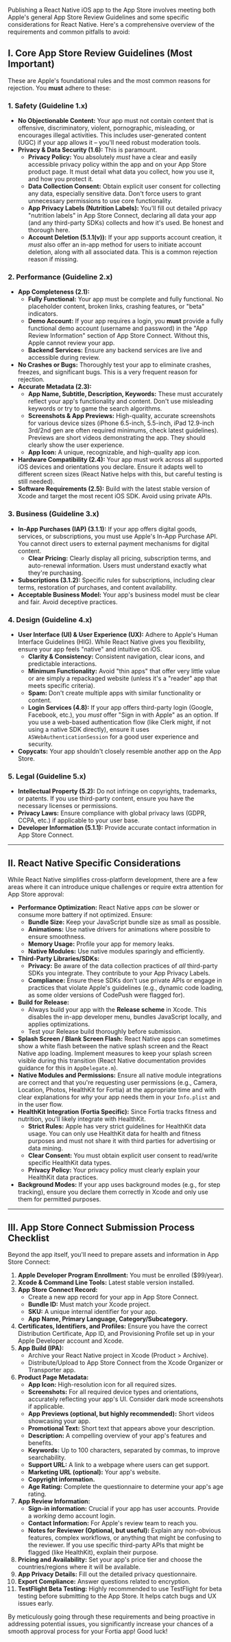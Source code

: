Publishing a React Native iOS app to the App Store involves meeting both Apple's general App Store Review Guidelines and some specific considerations for React Native. Here's a comprehensive overview of the requirements and common pitfalls to avoid:

## I. Core App Store Review Guidelines (Most Important)

These are Apple's foundational rules and the most common reasons for rejection. You **must** adhere to these:

### 1. Safety (Guideline 1.x)

- **No Objectionable Content:** Your app must not contain content that is offensive, discriminatory, violent, pornographic, misleading, or encourages illegal activities. This includes user-generated content (UGC) if your app allows it – you'll need robust moderation tools.
- **Privacy & Data Security (1.6):** This is paramount.
  - **Privacy Policy:** You absolutely _must_ have a clear and easily accessible privacy policy within the app and on your App Store product page. It must detail what data you collect, how you use it, and how you protect it.
  - **Data Collection Consent:** Obtain explicit user consent for collecting any data, especially sensitive data. Don't force users to grant unnecessary permissions to use core functionality.
  - **App Privacy Labels (Nutrition Labels):** You'll fill out detailed privacy "nutrition labels" in App Store Connect, declaring all data your app (and any third-party SDKs) collects and how it's used. Be honest and thorough here.
  - **Account Deletion (5.1.1(v)):** If your app supports account creation, it _must_ also offer an in-app method for users to initiate account deletion, along with all associated data. This is a common rejection reason if missing.

### 2. Performance (Guideline 2.x)

- **App Completeness (2.1):**
  - **Fully Functional:** Your app must be complete and fully functional. No placeholder content, broken links, crashing features, or "beta" indicators.
  - **Demo Account:** If your app requires a login, you **must** provide a fully functional demo account (username and password) in the "App Review Information" section of App Store Connect. Without this, Apple cannot review your app.
  - **Backend Services:** Ensure any backend services are live and accessible during review.
- **No Crashes or Bugs:** Thoroughly test your app to eliminate crashes, freezes, and significant bugs. This is a very frequent reason for rejection.
- **Accurate Metadata (2.3):**
  - **App Name, Subtitle, Description, Keywords:** These must accurately reflect your app's functionality and content. Don't use misleading keywords or try to game the search algorithms.
  - **Screenshots & App Previews:** High-quality, accurate screenshots for various device sizes (iPhone 6.5-inch, 5.5-inch, iPad 12.9-inch 3rd/2nd gen are often required minimums, check latest guidelines). Previews are short videos demonstrating the app. They should clearly show the user experience.
  - **App Icon:** A unique, recognizable, and high-quality app icon.
- **Hardware Compatibility (2.4):** Your app must work across all supported iOS devices and orientations you declare. Ensure it adapts well to different screen sizes (React Native helps with this, but careful testing is still needed).
- **Software Requirements (2.5):** Build with the latest stable version of Xcode and target the most recent iOS SDK. Avoid using private APIs.

### 3. Business (Guideline 3.x)

- **In-App Purchases (IAP) (3.1.1):** If your app offers digital goods, services, or subscriptions, you must use Apple's In-App Purchase API. You cannot direct users to external payment mechanisms for digital content.
  - **Clear Pricing:** Clearly display all pricing, subscription terms, and auto-renewal information. Users must understand exactly what they're purchasing.
- **Subscriptions (3.1.2):** Specific rules for subscriptions, including clear terms, restoration of purchases, and content availability.
- **Acceptable Business Model:** Your app's business model must be clear and fair. Avoid deceptive practices.

### 4. Design (Guideline 4.x)

- **User Interface (UI) & User Experience (UX):** Adhere to Apple's Human Interface Guidelines (HIG). While React Native gives you flexibility, ensure your app feels "native" and intuitive on iOS.
  - **Clarity & Consistency:** Consistent navigation, clear icons, and predictable interactions.
  - **Minimum Functionality:** Avoid "thin apps" that offer very little value or are simply a repackaged website (unless it's a "reader" app that meets specific criteria).
  - **Spam:** Don't create multiple apps with similar functionality or content.
  - **Login Services (4.8):** If your app offers third-party login (Google, Facebook, etc.), you _must_ offer "Sign in with Apple" as an option. If you use a web-based authentication flow (like Clerk might, if not using a native SDK directly), ensure it uses `ASWebAuthenticationSession` for a good user experience and security.
- **Copycats:** Your app shouldn't closely resemble another app on the App Store.

### 5. Legal (Guideline 5.x)

- **Intellectual Property (5.2):** Do not infringe on copyrights, trademarks, or patents. If you use third-party content, ensure you have the necessary licenses or permissions.
- **Privacy Laws:** Ensure compliance with global privacy laws (GDPR, CCPA, etc.) if applicable to your user base.
- **Developer Information (5.1.1):** Provide accurate contact information in App Store Connect.

---

## II. React Native Specific Considerations

While React Native simplifies cross-platform development, there are a few areas where it can introduce unique challenges or require extra attention for App Store approval:

- **Performance Optimization:** React Native apps _can_ be slower or consume more battery if not optimized. Ensure:
  - **Bundle Size:** Keep your JavaScript bundle size as small as possible.
  - **Animations:** Use native drivers for animations where possible to ensure smoothness.
  - **Memory Usage:** Profile your app for memory leaks.
  - **Native Modules:** Use native modules sparingly and efficiently.
- **Third-Party Libraries/SDKs:**
  - **Privacy:** Be aware of the data collection practices of _all_ third-party SDKs you integrate. They contribute to your App Privacy Labels.
  - **Compliance:** Ensure these SDKs don't use private APIs or engage in practices that violate Apple's guidelines (e.g., dynamic code loading, as some older versions of CodePush were flagged for).
- **Build for Release:**
  - Always build your app with the **Release scheme** in Xcode. This disables the in-app developer menu, bundles JavaScript locally, and applies optimizations.
  - Test your Release build thoroughly before submission.
- **Splash Screen / Blank Screen Flash:** React Native apps can sometimes show a white flash between the native splash screen and the React Native app loading. Implement measures to keep your splash screen visible during this transition (React Native documentation provides guidance for this in `AppDelegate.m`).
- **Native Modules and Permissions:** Ensure all native module integrations are correct and that you're requesting user permissions (e.g., Camera, Location, Photos, HealthKit for Fortia) at the appropriate time and with clear explanations for _why_ your app needs them in your `Info.plist` and in the user flow.
- **HealthKit Integration (Fortia Specific):** Since Fortia tracks fitness and nutrition, you'll likely integrate with HealthKit.
  - **Strict Rules:** Apple has very strict guidelines for HealthKit data usage. You can only use HealthKit data for health and fitness purposes and must not share it with third parties for advertising or data mining.
  - **Clear Consent:** You must obtain explicit user consent to read/write specific HealthKit data types.
  - **Privacy Policy:** Your privacy policy must clearly explain your HealthKit data practices.
- **Background Modes:** If your app uses background modes (e.g., for step tracking), ensure you declare them correctly in Xcode and only use them for permitted purposes.

---

## III. App Store Connect Submission Process Checklist

Beyond the app itself, you'll need to prepare assets and information in App Store Connect:

1.  **Apple Developer Program Enrollment:** You must be enrolled ($99/year).
2.  **Xcode & Command Line Tools:** Latest stable version installed.
3.  **App Store Connect Record:**
    - Create a new app record for your app in App Store Connect.
    - **Bundle ID:** Must match your Xcode project.
    - **SKU:** A unique internal identifier for your app.
    - **App Name, Primary Language, Category/Subcategory.**
4.  **Certificates, Identifiers, and Profiles:** Ensure you have the correct Distribution Certificate, App ID, and Provisioning Profile set up in your Apple Developer account and Xcode.
5.  **App Build (IPA):**
    - Archive your React Native project in Xcode (Product > Archive).
    - Distribute/Upload to App Store Connect from the Xcode Organizer or Transporter app.
6.  **Product Page Metadata:**
    - **App Icon:** High-resolution icon for all required sizes.
    - **Screenshots:** For all required device types and orientations, accurately reflecting your app's UI. Consider dark mode screenshots if applicable.
    - **App Previews (optional, but highly recommended):** Short videos showcasing your app.
    - **Promotional Text:** Short text that appears above your description.
    - **Description:** A compelling overview of your app's features and benefits.
    - **Keywords:** Up to 100 characters, separated by commas, to improve searchability.
    - **Support URL:** A link to a webpage where users can get support.
    - **Marketing URL (optional):** Your app's website.
    - **Copyright information.**
    - **Age Rating:** Complete the questionnaire to determine your app's age rating.
7.  **App Review Information:**
    - **Sign-in information:** Crucial if your app has user accounts. Provide a _working_ demo account login.
    - **Contact Information:** For Apple's review team to reach you.
    - **Notes for Reviewer (Optional, but useful):** Explain any non-obvious features, complex workflows, or anything that might be confusing to the reviewer. If you use specific third-party APIs that might be flagged (like HealthKit), explain their purpose.
8.  **Pricing and Availability:** Set your app's price tier and choose the countries/regions where it will be available.
9.  **App Privacy Details:** Fill out the detailed privacy questionnaire.
10. **Export Compliance:** Answer questions related to encryption.
11. **TestFlight Beta Testing:** Highly recommended to use TestFlight for beta testing before submitting to the App Store. It helps catch bugs and UX issues early.

By meticulously going through these requirements and being proactive in addressing potential issues, you significantly increase your chances of a smooth approval process for your Fortia app! Good luck!
